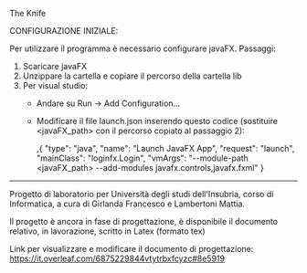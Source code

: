 The Knife

CONFIGURAZIONE INIZIALE:

Per utilizzare il programma è necessario configurare javaFX. Passaggi:

1) Scaricare javaFX
2) Unzippare la cartella e copiare il percorso della cartella lib
3) Per visual studio:
    - Andare su Run -> Add Configuration...
    - Modificare il file launch.json inserendo questo codice (sostituire <javaFX_path> con il percorso copiato al passaggio 2):

        ,{
            "type": "java",
            "name": "Launch JavaFX App",
            "request": "launch",
            "mainClass": "loginfx.Login",
            "vmArgs": "--module-path <javaFX_path> --add-modules javafx.controls,javafx.fxml"
        }
-----------------------------------------------------------------------------------------------------------------------------------------
    
Progetto di laboratorio per Università degli studi dell'Insubria, corso di Informatica, a cura di Girlanda Francesco e Lambertoni Mattia.

Il progetto è ancora in fase di progettazione, è disponibile il documento relativo, in lavorazione, scritto in Latex (formato tex)

Link per visualizzare e modificare il documento di progettazione: https://it.overleaf.com/6875229844vtytrbxfcyzc#8e5919

